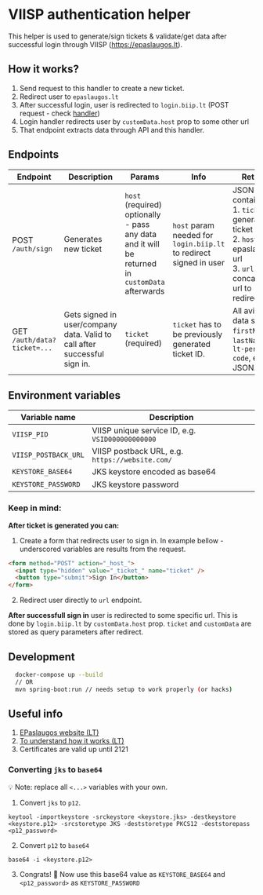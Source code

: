 # VIISP authentication helper

This helper is used to generate/sign tickets & validate/get data after successful login through
VIISP (https://epaslaugos.lt).

## How it works?

1. Send request to this handler to create a new ticket.
2. Redirect user to `epaslaugos.lt`
3. After successful login, user is redirected to `login.biip.lt` (POST request -
   check [handler](https://github.com/AplinkosMinisterija/login-biip))
4. Login handler redirects user by `customData.host` prop to some other url
5. That endpoint extracts data through API and this handler.

## Endpoints

| Endpoint                    | Description                                                               | Params                                                                                               | Info                                                               | Returns                                                                                                                                     |
| --------------------------- | ------------------------------------------------------------------------- | ---------------------------------------------------------------------------------------------------- | ------------------------------------------------------------------ | ------------------------------------------------------------------------------------------------------------------------------------------- |
| POST `/auth/sign`           | Generates new ticket                                                      | `host` (required) <br> optionally - pass any data and it will be returned in `customData` afterwards | `host` param needed for `login.biip.lt` to redirect signed in user | JSON that contains:<br> 1. `ticket` - generated ticket ID.<br> 2. `host` - epaslaugos url <br> 3. `url` - concatinated url to redirect user |
| GET `/auth/data?ticket=...` | Gets signed in user/company data. Valid to call after successful sign in. | `ticket` (required)                                                                                  | `ticket` has to be previously generated ticket ID.                 | All avilable data such as `firstName`, `lastName`, `lt-personal-code`, etc as JSON.                                                         |

## Environment variables

| Variable name        | Description                                      |
| -------------------- | ------------------------------------------------ |
| `VIISP_PID`          | VIISP unique service ID, e.g. `VSID000000000000` |
| `VIISP_POSTBACK_URL` | VIISP postback URL, e.g. `https://website.com/`  |
| `KEYSTORE_BASE64`    | JKS keystore encoded as base64                   |
| `KEYSTORE_PASSWORD`  | JKS keystore password                            |

### **Keep in mind:**

**After ticket is generated you can:**

1. Create a form that redirects user to sign in. In example bellow - underscored variables are results from the request.

```html
<form method="POST" action="_host_">
  <input type="hidden" value="_ticket_" name="ticket" />
  <button type="submit">Sign In</button>
</form>
```

2. Redirect user directly to `url` endpoint.

**After successfull sign in** user is redirected to some specific url. This is done by `login.biip.lt`
by `customData.host` prop. `ticket` and `customData` are stored as query parameters after redirect.

## Development

```bash
  docker-compose up --build
  // OR
  mvn spring-boot:run // needs setup to work properly (or hacks)
```

## Useful info

1. [EPaslaugos website (LT)](https://www.epaslaugos.lt/portal/content/1257)
2. [To understand how it works (LT)](http://9v.lt/blog/viisp-tapatybes-nustatymo-paslauga/)
3. Certificates are valid up until 2121

### Converting `jks` to `base64`
💡 Note: replace all `<...>` variables with your own.

1. Convert `jks` to `p12`. 

```shell
keytool -importkeystore -srckeystore <keystore.jks> -destkeystore <keystore.p12> -srcstoretype JKS -deststoretype PKCS12 -deststorepass <p12_password>
```

2. Convert `p12` to `base64`

```shell
base64 -i <keystore.p12>
```

3. Congrats! 🎉 Now use this base64 value as `KEYSTORE_BASE64` and `<p12_password>` as `KEYSTORE_PASSWORD`

